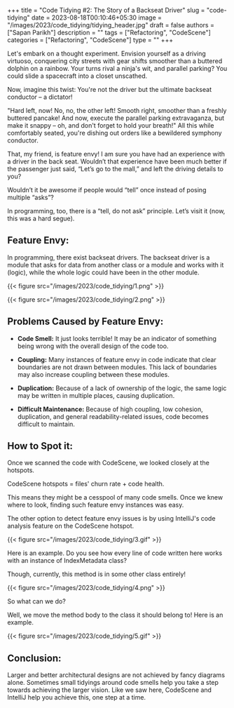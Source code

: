 +++
title = "Code Tidying #2: The Story of a Backseat Driver"
slug = "code-tidying"
date = 2023-08-18T00:10:46+05:30
image = "/images/2023/code_tidying/tidying_header.jpg"
draft = false
authors = ["Sapan Parikh"]
description = ""
tags = ["Refactoring", "CodeScene"]
categories = ["Refactoring", "CodeScene"]
type = ""
+++

Let's embark on a thought experiment. Envision yourself as a driving virtuoso, conquering city streets with gear shifts smoother than a buttered dolphin on a rainbow. Your turns rival a ninja's wit, and parallel parking? You could slide a spacecraft into a closet unscathed.

Now, imagine this twist: You're not the driver but the ultimate backseat conductor – a dictator! 

"Hard left, now! No, no, the other left! Smooth right, smoother than a freshly buttered pancake! And now, execute the parallel parking extravaganza, but make it snappy – oh, and don't forget to hold your breath!" All this while comfortably seated, you're dishing out orders like a bewildered symphony conductor.

That, my friend, is feature envy! I am sure you have had an experience with a driver in the back seat. Wouldn’t that experience have been much better if the passenger just said, “Let’s go to the mall,” and left the driving details to you? 

Wouldn’t it be awesome if people would “tell” once instead of posing multiple “asks”? 

In programming, too, there is a “tell, do not ask” principle. Let’s visit it  (now, this was a hard segue).

## Feature Envy:
In programming, there exist backseat drivers. The backseat driver is a module that asks for data from another class or a module and works with it (logic), while the whole logic could have been in the other module.

{{< figure src="/images/2023/code_tidying/1.png" >}}

{{< figure src="/images/2023/code_tidying/2.png" >}}


## Problems Caused by Feature Envy:

- **Code Smell:** It just looks terrible! It may be an indicator of something being wrong with the overall design of the code too. 

- **Coupling:** Many instances of feature envy in code indicate that clear boundaries are not drawn between modules. This lack of boundaries may also increase coupling between these modules. 

- **Duplication:** Because of a lack of ownership of the logic, the same logic may be written in multiple places, causing duplication.

- **Difficult Maintenance:** Because of high coupling, low cohesion, duplication, and general readability-related issues, code becomes difficult to maintain.

## How to Spot it:
Once we scanned the code with CodeScene, we looked closely at the hotspots. 

CodeScene hotspots = files' churn rate + code health.

This means they might be a cesspool of many code smells. Once we knew where to look, finding such feature envy instances was easy.

The other option to detect feature envy issues is by using IntelliJ's code analysis feature on the CodeScene hotspot.

{{< figure src="/images/2023/code_tidying/3.gif" >}}

Here is an example. Do you see how every line of code written here works with an instance of IndexMetadata class? 

Though, currently, this method is in some other class entirely!

{{< figure src="/images/2023/code_tidying/4.png" >}}


So what can we do?

Well, we move the method body to the class it should belong to! Here is an example. 

{{< figure src="/images/2023/code_tidying/5.gif" >}}


## Conclusion:

Larger and better architectural designs are not achieved by fancy diagrams alone. Sometimes small tidyings around code smells help you take a step towards achieving the larger vision. Like we saw here, CodeScene and IntelliJ help you achieve this, one step at a time.

